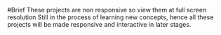 #Brief
These projects are non responsive so view them at full screen resolution
Still in the process of learning new concepts, hence all these projects will be made responsive and interactive in later stages.

